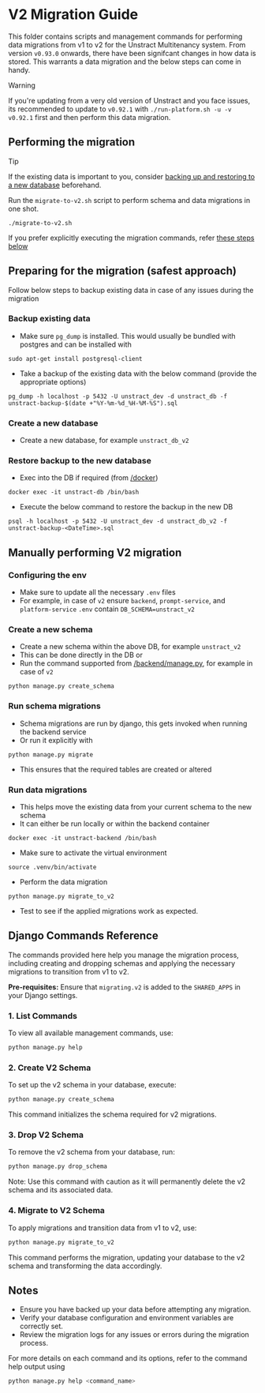 # V2 Migration Guide

This folder contains scripts and management commands for performing data migrations from v1 to v2 for the Unstract Multitenancy system.
From version `v0.93.0` onwards, there have been signifcant changes in how data is stored. This warrants a data migration and the below steps can come in handy.

> [!WARNING]
> If you're updating from a very old version of Unstract and you face issues, its recommended to update to `v0.92.1` with 
`./run-platform.sh -u -v v0.92.1` first and then perform this data migration.

## Performing the migration

> [!TIP]
> If the existing data is important to you, consider [backing up and restoring to a new database](/backend/migrating/v2/README.md#preparing-for-the-migration-safest-approach) beforehand.

Run the `migrate-to-v2.sh` script to perform schema and data migrations in one shot.

```shell
./migrate-to-v2.sh
```

If you prefer explicitly executing the migration commands, refer [these steps below](/backend/migrating/v2/README.md#manually-performing-V2-migration)

## Preparing for the migration (safest approach)

Follow below steps to backup existing data in case of any issues during the migration

### Backup existing data

- Make sure `pg_dump` is installed. This would usually be bundled with postgres and can be installed with

```shell
sudo apt-get install postgresql-client
```

- Take a backup of the existing data with the below command (provide the appropriate options)

```shell
pg_dump -h localhost -p 5432 -U unstract_dev -d unstract_db -f unstract-backup-$(date +"%Y-%m-%d_%H-%M-%S").sql
```

### Create a new database

- Create a new database, for example `unstract_db_v2`

### Restore backup to the new database

- Exec into the DB if required (from [/docker](/docker/))

```shell
docker exec -it unstract-db /bin/bash
```

- Execute the below command to restore the backup in the new DB

```shell
psql -h localhost -p 5432 -U unstract_dev -d unstract_db_v2 -f unstract-backup-<DateTime>.sql
```

## Manually performing V2 migration

### Configuring the env

- Make sure to update all the necessary `.env` files
- For example, in case of `v2` ensure `backend`, `prompt-service`, and `platform-service` `.env` contain `DB_SCHEMA=unstract_v2`

### Create a new schema

- Create a new schema within the above DB, for example `unstract_v2`
- This can be done directly in the DB or
- Run the command supported from [/backend/manage.py](/backend/manage.py), for example in case of `v2`

```shell
python manage.py create_schema
```

### Run schema migrations

- Schema migrations are run by django, this gets invoked when running the backend service
- Or run it explicitly with

```shell
python manage.py migrate
```

- This ensures that the required tables are created or altered

### Run data migrations

- This helps move the existing data from your current schema to the new schema
- It can either be run locally or within the backend container

```shell
docker exec -it unstract-backend /bin/bash
```

- Make sure to activate the virtual environment

```shell
source .venv/bin/activate
```

- Perform the data migration

```shell
python manage.py migrate_to_v2
```

- Test to see if the applied migrations work as expected.

## Django Commands Reference

The commands provided here help you manage the migration process, including creating and dropping schemas and applying the necessary migrations to transition from v1 to v2.

**Pre-requisites:**
Ensure that `migrating.v2` is added to the `SHARED_APPS` in your Django settings.

### 1. List Commands

To view all available management commands, use:

```bash
python manage.py help
```

### 2. Create V2 Schema

To set up the v2 schema in your database, execute:

```bash
python manage.py create_schema
```

This command initializes the schema required for v2 migrations.

### 3. Drop V2 Schema

To remove the v2 schema from your database, run:

```bash
python manage.py drop_schema
```

Note: Use this command with caution as it will permanently delete the v2 schema and its associated data.

### 4. Migrate to V2 Schema

To apply migrations and transition data from v1 to v2, use:

```bash
python manage.py migrate_to_v2
```

This command performs the migration, updating your database to the v2 schema and transforming the data accordingly.

## Notes

- Ensure you have backed up your data before attempting any migration.
- Verify your database configuration and environment variables are correctly set.
- Review the migration logs for any issues or errors during the migration process.

For more details on each command and its options, refer to the command help output using

```bash
python manage.py help <command_name>
```
